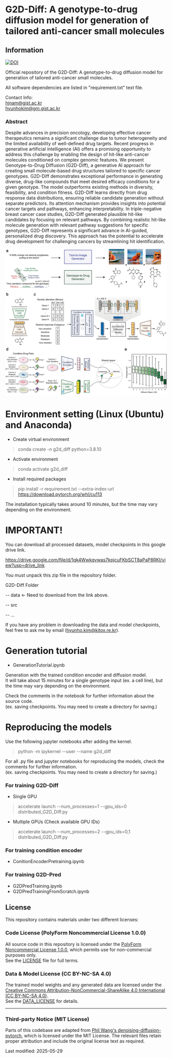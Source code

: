 # G2D-Diff: A genotype-to-drug diffusion model for generation of tailored anti-cancer small molecules
## Information
[![DOI](https://zenodo.org/badge/832038278.svg)](https://doi.org/10.5281/zenodo.15265966)

Official repository of the G2D-Diff: A genotype-to-drug diffusion model for generation of tailored anti-cancer small molecules.  

All software dependencies are listed in "requirement.txt" text file.

Contact Info:   
hjnam@gist.ac.kr  
hyunhokim@gm.gist.ac.kr

### Abstract
Despite advances in precision oncology, developing effective cancer therapeutics remains a significant challenge due to tumor heterogeneity and the limited availability of well-defined drug targets. Recent progress in generative artificial intelligence (AI) offers a promising opportunity to address this challenge by enabling the design of hit-like anti-cancer molecules conditioned on complex genomic features. We present Genotype-to-Drug Diffusion (G2D-Diff), a generative AI approach for creating small molecule-based drug structures tailored to specific cancer genotypes. G2D-Diff demonstrates exceptional performance in generating diverse, drug-like compounds that meet desired efficacy conditions for a given genotype. The model outperforms existing methods in diversity, feasibility, and condition fitness. G2D-Diff learns directly from drug response data distributions, ensuring reliable candidate generation without separate predictors. Its attention mechanism provides insights into potential cancer targets and pathways, enhancing interpretability. In triple-negative breast cancer case studies, G2D-Diff generated plausible hit-like candidates by focusing on relevant pathways. By combining realistic hit-like molecule generation with relevant pathway suggestions for specific genotypes, G2D-Diff represents a significant advance in AI-guided, personalized drug discovery. This approach has the potential to accelerate drug development for challenging cancers by streamlining hit identification.

![g2d_diff_fig](https://github.com/GIST-CSBL/G2D-Diff/blob/main/Fig1_LastRev_2.png)


# Environment setting (Linux (Ubuntu) and Anaconda)
- Create virtual environment 
> conda create -n g2d_diff python=3.8.10

- Activate environment
> conda activate g2d_diff
 
- Install required packages
> pip install -r requirement.txt --extra-index-url https://download.pytorch.org/whl/cu113

The installation typically takes around 10 minutes, but the time may vary depending on the environment.

# IMPORTANT!
You can download all processed datasets, model checkpoints in this google drive link.

https://drive.google.com/file/d/1qk4Wwkqvwas7kpjcuFKbSCT8aPaP8RKI/view?usp=drive_link

You must unpack this zip file in the repository folder.

G2D-Diff Folder

  -- data <- Need to download from the link above.
  
  -- src
  
  -- ...
  
If you have any problem in downloading the data and model checkpoints, feel free to ask me by email (hyunho.kim@kitox.re.kr).


# Generation tutorial
- GenerationTutorial.ipynb
 
Generation with the trained condition encoder and diffusion model.  
It will take about 15 minutes for a single genotype input (ex. a cell line), but the time may vary depending on the environment.  

Check the comments in the notebook for further information about the source code.  
(ex. saving checkpoints. You may need to create a directory for saving.)

# Reproducing the models
Use the following jupyter notebooks after adding the kernel. 
> python -m ipykernel --user --name g2d_diff


For all .py file and jupyter notebooks for reproducing the models, check the comments for further information.  
(ex. saving checkpoints. You may need to create a directory for saving.)

### For training G2D-Diff
- Single GPU
> accelerate launch --num_processes=1 --gpu_ids=0 distributed_G2D_Diff.py

- Multiple GPUs (Check available GPU IDs)
> accelerate launch --num_processes=2 --gpu_ids=0,1 distributed_G2D_Diff.py

### For training condition encoder
- ConitionEncoderPretraining.ipynb

 
### For training G2D-Pred
- G2DPredTraining.ipynb
- G2DPredTrainingFromScratch.ipynb




## License

This repository contains materials under two different licenses:

### Code License (PolyForm Noncommercial License 1.0.0)
All source code in this repository is licensed under the [PolyForm Noncommercial License 1.0.0](https://polyformproject.org/licenses/noncommercial/1.0.0/), which permits use for non-commercial purposes only.  
See the [LICENSE](LICENSE) file for full terms.

### Data & Model License (CC BY-NC-SA 4.0)
The trained model weights and any generated data are licensed under the [Creative Commons Attribution-NonCommercial-ShareAlike 4.0 International (CC BY-NC-SA 4.0)](https://creativecommons.org/licenses/by-nc-sa/4.0/).  
See the [DATA_LICENSE](DATA_LICENSE) for details.

---

### Third-party Notice (MIT License)
Parts of this codebase are adapted from [Phil Wang's denoising-diffusion-pytorch](https://github.com/lucidrains/denoising-diffusion-pytorch), which is licensed under the MIT License. The relevant files retain proper attribution and include the original license text as required.


Last modified: 2025-05-29

